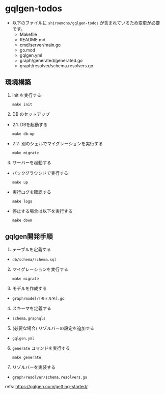 # gqlgen-todos

- 以下のファイルに `shiroemons/gqlgen-todos` が含まれているため変更が必要です。
  - Makefile
  - README.md
  - cmd/server/main.go
  - go.mod
  - gqlgen.yml
  - graph/generated/generated.go
  - graph/resolver/schema.resolvers.go

## 環境構築

1. init を実行する
    ```shell
    make init
    ```
2. DB のセットアップ
  - 2.1. DBを起動する
    ```shell
    make db-up
    ```
  - 2.2. 別のシェルでマイグレーションを実行する
    ```shell
    make migrate
    ```
3. サーバーを起動する
  - バックグラウンドで実行する
    ```shell
    make up
    ```
  - 実行ログを確認する
    ```shell
    make logs
    ```
  - 停止する場合は以下を実行する
    ```shell
    make down
    ```

## gqlgen開発手順

1. テーブルを定義する
  - `db/schema/schema.sql`
2. マイグレーションを実行する
    ```shell
    make migrate
    ```
3. モデルを作成する
  - `graph/model/[モデル名].go`
4. スキーマを定義する
  - `schema.graphqls`
5. (必要な場合) リゾルバーの設定を追加する
  - `gqlgen.yml`
6. `generate` コマンドを実行する
    ```shell
    make generate
    ```
7. リゾルバーを実装する
  - `graph/resolver/schema.resolvers.go`

refs: https://gqlgen.com/getting-started/
